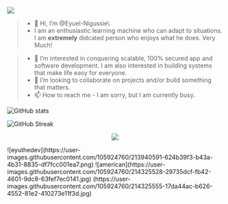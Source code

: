 ![](https://komarev.com/ghpvc/?username=Eyuel-Nigussie&color=green)
> - 👋 Hi, I’m @Eyuel-Nigussie\
> - I am an enthusiastic learning machine who can adapt to situations. I am **extremely** didcated person who enjoys what he does. Very Much!

>- 👀 I’m interested in conquering scalable, 100% secured app and software development. I am also interested in building systems that make life easy for everyone.
>- 💞️ I’m looking to collaborate on projects and/or build something that matters.
>- 📫 How to reach me - I am sorry, but I am currently busy.


![GitHub stats](https://github-readme-stats.vercel.app/api?username=Eyuel-Nigussie&count_private=true)
<!-- ![Top Langs](https://github-readme-stats.vercel.app/api/top-langs/?username=Eyuel-Nigussie&theme=tokyonight) -->

![GitHub Streak](https://github-readme-streak-stats.herokuapp.com?user=Eyuel-Nigussie)
<p align="center">
  <a href="https://skillicons.dev">
    <img src="https://skillicons.dev/icons?i=git,kubernetes,docker,c,vim,bootstrap,cpp,codepen,css,deno,django,dynamodb,electron,fastapi,figma,firebase,github,gitlab,gradle,js,jquery,jest,laravel,linux,md,materialui,maven,mongodb,mysql,netlify,nginx,nodejs,openstack,php,postgres,postman,py,qt,sqlite,svelte,tailwind,threejs,vercel,vite,vue,xd" />
  </a>
</p>
![eyuthedev](https://user-images.githubusercontent.com/105924760/213940591-624b39f3-b43a-4b31-8835-df7fcc001ea7.png)
![american](https://user-images.githubusercontent.com/105924760/214325528-29735dcf-fb42-4601-9dc8-63fef7ec0141.jpg) (https://user-images.githubusercontent.com/105924760/214325555-17da44ac-b626-4552-81e2-410273e11f3d.jpg)
